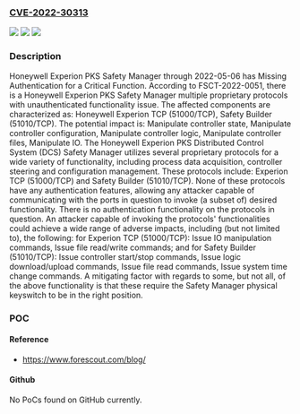 ### [CVE-2022-30313](https://cve.mitre.org/cgi-bin/cvename.cgi?name=CVE-2022-30313)
![](https://img.shields.io/static/v1?label=Product&message=n%2Fa&color=blue)
![](https://img.shields.io/static/v1?label=Version&message=n%2Fa&color=blue)
![](https://img.shields.io/static/v1?label=Vulnerability&message=n%2Fa&color=brighgreen)

### Description

Honeywell Experion PKS Safety Manager through 2022-05-06 has Missing Authentication for a Critical Function. According to FSCT-2022-0051, there is a Honeywell Experion PKS Safety Manager multiple proprietary protocols with unauthenticated functionality issue. The affected components are characterized as: Honeywell Experion TCP (51000/TCP), Safety Builder (51010/TCP). The potential impact is: Manipulate controller state, Manipulate controller configuration, Manipulate controller logic, Manipulate controller files, Manipulate IO. The Honeywell Experion PKS Distributed Control System (DCS) Safety Manager utilizes several proprietary protocols for a wide variety of functionality, including process data acquisition, controller steering and configuration management. These protocols include: Experion TCP (51000/TCP) and Safety Builder (51010/TCP). None of these protocols have any authentication features, allowing any attacker capable of communicating with the ports in question to invoke (a subset of) desired functionality. There is no authentication functionality on the protocols in question. An attacker capable of invoking the protocols' functionalities could achieve a wide range of adverse impacts, including (but not limited to), the following: for Experion TCP (51000/TCP): Issue IO manipulation commands, Issue file read/write commands; and for Safety Builder (51010/TCP): Issue controller start/stop commands, Issue logic download/upload commands, Issue file read commands, Issue system time change commands. A mitigating factor with regards to some, but not all, of the above functionality is that these require the Safety Manager physical keyswitch to be in the right position.

### POC

#### Reference
- https://www.forescout.com/blog/

#### Github
No PoCs found on GitHub currently.

